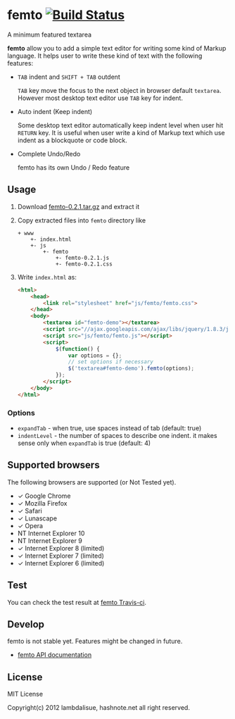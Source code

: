 femto [![Build Status](https://travis-ci.org/lambdalisue/femto.png)](https://travis-ci.org/lambdalisue/femto)
================================================================================

A minimum featured textarea

**femto** allow you to add a simple text editor for writing some kind of Markup
language.
It helps user to write these kind of text with the following features:

-   `TAB` indent and `SHIFT + TAB` outdent

    `TAB` key move the focus to the next object in browser default `textarea`.
    However most desktop text editor use `TAB` key for indent.

-   Auto indent (Keep indent)

    Some desktop text editor automatically keep indent level when user hit
    `RETURN` key. It is useful when user write a kind of Markup text which use
    indent as a blockquote or code block.

-   Complete Undo/Redo

    femto has its own Undo / Redo feature

Usage
--------------------------------------------------------------------------------

1.  Download [femto-0.2.1.tar.gz](https://raw.github.com/lambdalisue/femto/master/release/femto-0.2.1.tar.gz)
    and extract it

2.  Copy extracted files into `femto` directory like

    ```
    + www
        +- index.html
        +- js
            +- femto
                +- femto-0.2.1.js
                +- femto-0.2.1.css
    ```

3.  Write `index.html` as:

    ```html
    <html>
        <head>
            <link rel="stylesheet" href="js/femto/femto.css">
        </head>
        <body>
            <textarea id="femto-demo"></textarea>
            <script src="//ajax.googleapis.com/ajax/libs/jquery/1.8.3/jquery.min.js"></script>
            <script src="js/femto/femto.js"></script>
            <script>
                $(function() {
                    var options = {};
                    // set options if necessary
                    $('textarea#femto-demo').femto(options);
                });
            </script>
        </body>
    </html>
    ```

### Options

-   `expandTab` - when true, use spaces instead of tab (default: true)
-   `indentLevel` - the number of spaces to describe one indent. it makes sense
    only when `expandTab` is true (default: 4)

Supported browsers
--------------------------------------------------------------------------------
The following browsers are supported (or Not Tested yet).

- &#x2713; Google Chrome
- &#x2713; Mozilla Firefox
- &#x2713; Safari
- &#x2713; Lunascape
- &#x2713; Opera
- NT Internet Explorer 10
- NT Internet Explorer 9
- &#x2713; Internet Explorer 8 (limited)
- &#x2713; Internet Explorer 7 (limited)
- &#x2713; Internet Explorer 6 (limited)

Test
--------------------------------------------------------------------------------
You can check the test result at
[femto Travis-ci](https://travis-ci.org/lambdalisue/femto).

Develop
--------------------------------------------------------------------------------
femto is not stable yet. Features might be changed in future.

- [femto API documentation](http://coffeedoc.info/github/lambdalisue/femto/master/)

License
--------------------------------------------------------------------------------
MIT License

Copyright(c) 2012 lambdalisue, hashnote.net all right reserved.
